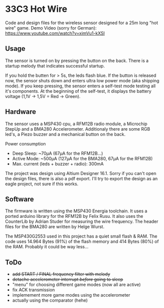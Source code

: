 # 33C3 Hot Wire
Code and design files for the wireless sensor designed for a 25m long "hot wire" game.
Demo Video (sorry for German): https://www.youtube.com/watch?v=ximVu1-kXSI

## Usage
The sensor is turned on by pressing the button on the back. There is a startup melody that indicates successful startup.

If you hold the butten for > 5s, the leds flash blue. If the button is released now, the sensor shuts down and enters ultra low power mode (aka shipping mode). If you keep pressing, the sensor enters a self-test mode testing all it's components. At the beginning of the self-test, it displays the battery voltage (1,1V -> 1,5V = Red -> Green).

## Hardware
The sensor uses a MSP430 cpu, a RFM12B radio module, a Microchip StepUp and a BMA280 Accelerometer. Additionaly there are some RGB led's, a Piezo buzzer and a mechanical button on the back.

Power consumption
- Deep Sleep: ~70µA (67µA for the RFM12B...)
- Active Mode: ~500µA (127µA for the BMA280, 67µA for the RFM12B)
- Max. current (leds + buzzer + radio): 300mA

The project was design using Altium Designer 16.1. Sorry if you can't open the design files, there is also a pdf export. I'll try to export the design as an eagle project, not sure if this works.

## Software
The firmware is written using the MSP430 Energia toolchain. It uses a ported arduino library for the RFM12B by Felix Rusu. It also uses the CounterLib by Adrian Studer for measuring the wire frequency. The header files for the BMA280 are written by Helge Wurst.

The MSP430G2553 used in this project has a quiet small flash & RAM.
The code uses 14.964 Bytes (91%) of the flash memory and 414 Bytes (80%) of the RAM. Probably it could be way less...

## ToDo

- ~~add START / FINAL frequency filter with melody~~
- ~~detache accelerometer interrupt _before_ going to sleep~~
- "menu" for choosing different game modes (now all are active)
- fix ACK transmission
- implemement more game modes using the accelerometer
- actually using the comparator (hehe)
